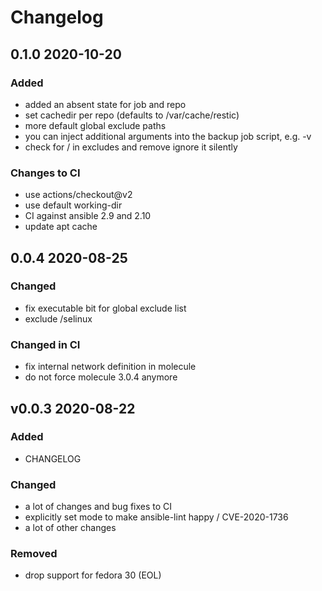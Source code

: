 # Changelog

## 0.1.0 2020-10-20

### Added

- added an absent state for job and repo
- set cachedir per repo (defaults to /var/cache/restic)
- more default global exclude paths
- you can inject additional arguments into the backup job script, e.g. -v
- check for / in excludes and remove ignore it silently

### Changes to CI

- use actions/checkout@v2
- use default working-dir
- CI against ansible 2.9 and 2.10
- update apt cache

## 0.0.4 2020-08-25

### Changed

- fix executable bit for global exclude list
- exclude /selinux

### Changed in CI

- fix internal network definition in molecule
- do not force molecule 3.0.4 anymore

## v0.0.3 2020-08-22

### Added

- CHANGELOG

### Changed

- a lot of changes and bug fixes to CI
- explicitly set mode to make ansible-lint happy / CVE-2020-1736
- a lot of other changes

### Removed

- drop support for fedora 30 (EOL)

